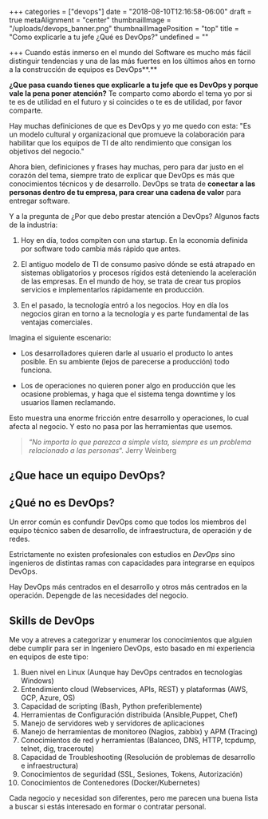 +++
categories = ["devops"]
date = "2018-08-10T12:16:58-06:00"
draft = true
metaAlignment = "center"
thumbnailImage = "/uploads/devops_banner.png"
thumbnailImagePosition = "top"
title = "Como explicarle a tu jefe ¿Qué es DevOps?"
undefined = ""

+++
Cuando estás inmerso en el mundo del Software es mucho más fácil distinguir tendencias y una de las más fuertes en los últimos años  en torno a la construcción de equipos es DevOps**.** 

**¿Que pasa cuando tienes que explicarle a tu jefe que es DevOps y porque vale la pena poner atención?** Te comparto como abordo el tema yo por si te es de utilidad en el futuro y si coincides o te es de utilidad, por favor comparte.  
  
Hay muchas definiciones de que es DevOps y yo me quedo con esta: "Es un modelo cultural y organizacional que promueve la colaboración para habilitar que los equipos de TI de alto rendimiento que consigan los objetivos del negocio."

Ahora bien, definiciones y frases hay muchas, pero para dar justo en el corazón del tema, siempre trato de explicar que  DevOps es más que conocimientos técnicos y de desarrollo. DevOps se trata de **conectar a las personas dentro de tu empresa, para crear una cadena de valor** para entregar software.

Y a la pregunta de ¿Por que debo prestar atención a DevOps? Algunos facts de la industria:

1. Hoy en día, todos compiten con una startup. En la economía definida por software todo cambia más rápido que antes. 
2. El antiguo modelo de TI de consumo pasivo dónde se está atrapado en sistemas obligatorios y procesos rígidos está deteniendo la aceleración de las empresas.  En el mundo de hoy, se trata de crear tus propios servicios e implementarlos rápidamente en producción.

    
3. En el pasado, la tecnología entró a los negocios. Hoy en día los negocios giran en torno a la tecnología y es parte fundamental de las ventajas comerciales.

 Imagina el siguiente escenario:

*  Los desarrolladores quieren darle al usuario el producto lo antes posible. En su ambiente (lejos de parecerse a producción) todo funciona.


* Los de operaciones no quieren poner algo en producción que les ocasione problemas, y haga que el sistema tenga downtime y los usuarios llamen reclamando.

Esto muestra una enorme fricción entre desarrollo y operaciones, lo cual afecta al negocio. Y esto no pasa por las herramientas que usemos. 

> “_No importa lo que parezca a simple vista, siempre es un problema relacionado a las personas_“.  Jerry Weinberg

## ¿Que hace un equipo DevOps?

## ¿Qué no es DevOps?

Un error común es confundir DevOps como que todos los miembros del equipo técnico saben de desarrollo, de infraestructura, de operación y de redes.

Estrictamente no existen profesionales con estudios en _DevOps_ sino ingenieros de distintas ramas con capacidades para integrarse en equipos DevOps.

Hay DevOps más centrados en el desarrollo y otros más centrados en la operación. Depengde de las necesidades del negocio.

## Skills de DevOps

Me voy a atreves a categorizar y enumerar los conocimientos que alguien debe cumplir para ser in Ingeniero DevOps, esto basado en mi experiencia en equipos de este tipo:

 1. Buen nivel en Linux  (Aunque hay DevOps centrados en tecnologías Windows)
 2. Entendimiento cloud (Webservices, APIs, REST) y plataformas (AWS, GCP, Azure, OS)
 3. Capacidad de scripting (Bash, Python preferiblemente) 
 4. Herramientas de Configuración distribuida (Ansible,Puppet, Chef)
 5. Manejo de servidores web y servidores de  aplicaciones
 6. Manejo de herramientas de monitoreo (Nagios, zabbix) y APM (Tracing)
 7. Conocimientos de red y herramientas (Balanceo, DNS, HTTP, tcpdump, telnet, dig, traceroute) 
 8. Capacidad de Troubleshooting (Resolución de problemas de desarrollo e infraestructura)
 9. Conocimientos de seguridad (SSL, Sesiones, Tokens, Autorización)
10. Conocimientos de Contenedores (Docker/Kubernetes)

Cada negocio y necesidad son diferentes, pero me parecen una buena lista a buscar si estás interesado en formar o contratar personal.